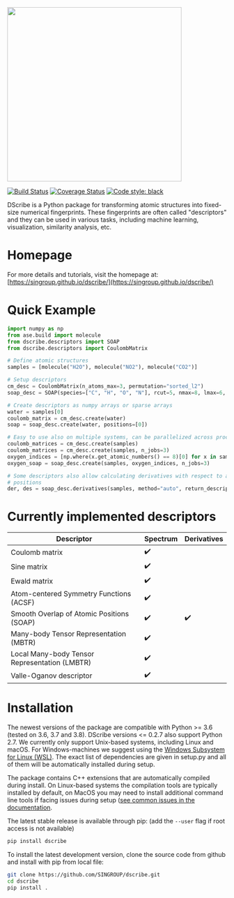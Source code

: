 <img src="https://raw.githubusercontent.com/SINGROUP/dscribe/master/logo/dscribe_logo.png" width="400">

[![Build Status](https://dev.azure.com/laurihimanen/DScribe%20CI/_apis/build/status/SINGROUP.dscribe?branchName=master)](https://dev.azure.com/laurihimanen/DScribe%20CI/_build/latest?definitionId=1&branchName=master)
[![Coverage Status](https://coveralls.io/repos/github/SINGROUP/dscribe/badge.svg?branch=master)](https://coveralls.io/github/SINGROUP/dscribe?branch=master)
[![Code style: black](https://img.shields.io/badge/code%20style-black-000000.svg)](https://github.com/psf/black)

DScribe is a Python package for transforming atomic structures into fixed-size
numerical fingerprints. These fingerprints are often called "descriptors" and
they can be used in various tasks, including machine learning, visualization,
similarity analysis, etc.

# Homepage
For more details and tutorials, visit the homepage at:
[https://singroup.github.io/dscribe/](https://singroup.github.io/dscribe/)

# Quick Example
```python
import numpy as np
from ase.build import molecule
from dscribe.descriptors import SOAP
from dscribe.descriptors import CoulombMatrix

# Define atomic structures
samples = [molecule("H2O"), molecule("NO2"), molecule("CO2")]

# Setup descriptors
cm_desc = CoulombMatrix(n_atoms_max=3, permutation="sorted_l2")
soap_desc = SOAP(species=["C", "H", "O", "N"], rcut=5, nmax=8, lmax=6, crossover=True)

# Create descriptors as numpy arrays or sparse arrays
water = samples[0]
coulomb_matrix = cm_desc.create(water)
soap = soap_desc.create(water, positions=[0])

# Easy to use also on multiple systems, can be parallelized across processes
coulomb_matrices = cm_desc.create(samples)
coulomb_matrices = cm_desc.create(samples, n_jobs=3)
oxygen_indices = [np.where(x.get_atomic_numbers() == 8)[0] for x in samples]
oxygen_soap = soap_desc.create(samples, oxygen_indices, n_jobs=3)

# Some descriptors also allow calculating derivatives with respect to atomic
# positions
der, des = soap_desc.derivatives(samples, method="auto", return_descriptor=True)
```

# Currently implemented descriptors
 | Descriptor                                    |  Spectrum |  Derivatives |
 |-----------------------------------------------|-----|-------|
 | Coulomb matrix                                | :heavy_check_mark: | |
 | Sine matrix                                   | :heavy_check_mark: | |
 | Ewald matrix                                  | :heavy_check_mark: | |
 | Atom-centered Symmetry Functions (ACSF)       | :heavy_check_mark: | |
 | Smooth Overlap of Atomic Positions (SOAP)     | :heavy_check_mark: |:heavy_check_mark: |
 | Many-body Tensor Representation (MBTR)        | :heavy_check_mark: | |
 | Local Many-body Tensor Representation (LMBTR) | :heavy_check_mark: | |
 | Valle-Oganov descriptor                       | :heavy_check_mark: | |



# Installation
The newest versions of the package are compatible with Python >= 3.6 (tested on
3.6, 3.7 and 3.8). DScribe versions <= 0.2.7 also support Python 2.7. We
currently only support Unix-based systems, including Linux and macOS. For
Windows-machines we suggest using the [Windows Subsystem for Linux (WSL)](https://en.wikipedia.org/wiki/Windows_Subsystem_for_Linux).
The exact list of dependencies are given in setup.py and all of them will be
automatically installed during setup.

The package contains C++ extensions that are automatically compiled during
install. On Linux-based systems the compilation tools are typically installed
by default, on MacOS you may need to install additional command line tools if
facing issues during setup ([see common issues in the
documentation](https://singroup.github.io/dscribe/latest/install.html).

The latest stable release is available through pip: (add the `--user` flag if
root access is not available)

```sh
pip install dscribe
```

To install the latest development version, clone the source code from github
and install with pip from local file:

```sh
git clone https://github.com/SINGROUP/dscribe.git
cd dscribe
pip install .
```
